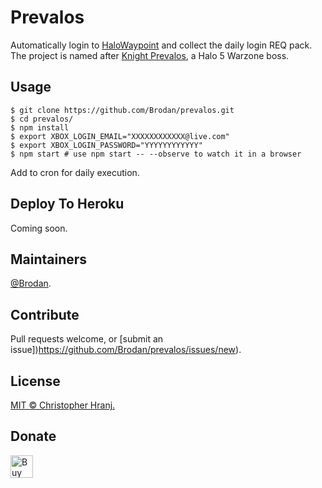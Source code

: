 # Prevalos
Automatically login to [HaloWaypoint](https://www.halowaypoint.com/en-us) and collect the daily login REQ pack.
The project is named after [Knight Prevalos](http://halo.wikia.com/wiki/Prevalos), a Halo 5 Warzone boss.

## Usage
```
$ git clone https://github.com/Brodan/prevalos.git
$ cd prevalos/
$ npm install
$ export XBOX_LOGIN_EMAIL="XXXXXXXXXXXX@live.com"
$ export XBOX_LOGIN_PASSWORD="YYYYYYYYYYYY"
$ npm start # use npm start -- --observe to watch it in a browser
```

Add to cron for daily execution.

## Deploy To Heroku
Coming soon.

## Maintainers
[@Brodan](https://github.com/Brodan).

## Contribute
Pull requests welcome, or [submit an issue])https://github.com/Brodan/prevalos/issues/new).

## License
[MIT © Christopher Hranj.](./LICENSE)

## Donate
<a href='https://ko-fi.com/A71814ZL' target='_blank'><img height='36' src='https://az743702.vo.msecnd.net/cdn/kofi3.png?v=0' border='0' alt='Buy Me a Coffee at ko-fi.com' /></a>
